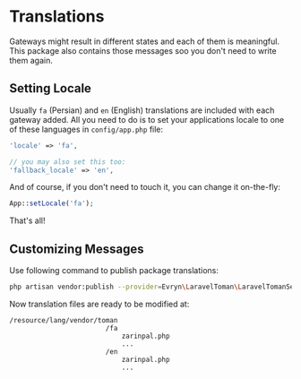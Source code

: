 # Translations

Gateways might result in different states and each of them is meaningful. This package also contains those messages soo you don't need to write them again.

## Setting Locale

Usually `fa` (Persian) and `en` (English) translations are included with each gateway added.
All you need to do is to set your applications locale to one of these languages in `config/app.php` file:
```php
'locale' => 'fa',

// you may also set this too:
'fallback_locale' => 'en',
```

And of course, if you don't need to touch it, you can change it on-the-fly:
```php
App::setLocale('fa');
```

That's all! 

## Customizing Messages

Use following command to publish package translations:
```bash
php artisan vendor:publish --provider=Evryn\LaravelToman\LaravelTomanServiceProvider --tag=lang
```

Now translation files are ready to be modified at:

```
/resource/lang/vendor/toman
                        /fa
                            zarinpal.php
                            ...
                        /en
                            zarinpal.php
                            ...
```
